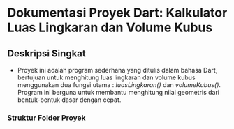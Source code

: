 # **Dokumentasi Proyek Dart: Kalkulator Luas Lingkaran dan Volume Kubus**

## **Deskripsi Singkat**
- Proyek ini adalah program sederhana yang ditulis dalam bahasa Dart, bertujuan untuk menghitung luas lingkaran dan volume kubus menggunakan dua fungsi utama : *luasLingkaran()* dan *volumeKubus()*. Program ini berguna untuk membantu menghitung nilai geometris dari bentuk-bentuk dasar dengan cepat.

### **Struktur Folder Proyek**



